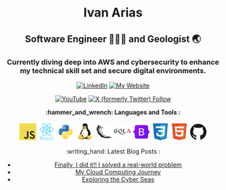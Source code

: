 
<div align="center">
  <h1 style="text-align: center;">Ivan Arias</h1>
  <h2 style="text-align: center;">Software Engineer 🧑🏻‍💻 and Geologist 🌏</h2>
   <h3 style="text-align: center;">Currently diving deep into AWS and cybersecurity to enhance my technical skill set and secure digital environments. </h3>

[![LinkedIn](https://img.shields.io/badge/LinkedIn-Ivan%20Arias-%232867B2?style=social&logo=linkedin)](https://www.linkedin.com/in/hcoco1/)
[![My Website](https://img.shields.io/badge/My%20Website-Visit-green)](https://www.hcoco1.com/)

[![YouTube](https://img.shields.io/badge/YouTube-Channel-red?logo=youtube)](https://www.youtube.com/@hcoco1/videos)
[![X (formerly Twitter) Follow](https://img.shields.io/twitter/follow/hcoco1?label=Follow&style=social)](https://twitter.com/hcoco1)

<p align="center">
  <b>:hammer_and_wrench: Languages and Tools :</b><br/><br/>

<img src="https://github.com/devicons/devicon/blob/master/icons/javascript/javascript-original.svg" title="JavaScript" alt="JavaScript" width="40" height="40">
<img src="https://github.com/devicons/devicon/blob/master/icons/react/react-original-wordmark.svg" title="React" alt="React" width="40" height="40">
<img src="https://github.com/devicons/devicon/blob/master/icons/python/python-original.svg" title="PythonL"  alt="Python" width="40" height="40">
<img src="https://github.com/devicons/devicon/blob/master/icons/linux/linux-original.svg" title="Linux" alt="Linux" width="40" height="40">
<img src="https://github.com/devicons/devicon/blob/master/icons/flask/flask-original.svg" title="FlaskL"  alt="Flask" width="40" height="40">
<img src="https://github.com/devicons/devicon/blob/master/icons/sqlalchemy/sqlalchemy-original.svg" title="Sqlalchemy"  alt="Sqlalchemy" width="40" height="40">
<img src="https://github.com/devicons/devicon/blob/master/icons/bootstrap/bootstrap-original.svg" title="Bootstrap" alt="Bootstrap" width="40" height="40">
<img src="https://github.com/devicons/devicon/blob/master/icons/css3/css3-original.svg"  title="CSS" alt="CSS" width="40" height="40">
<img src="https://github.com/devicons/devicon/blob/master/icons/html5/html5-original.svg" title="HTML5" alt="HTML" width="40" height="40">
<img src="https://github.com/devicons/devicon/blob/master/icons/github/github-original.svg" title="Github" alt="Github" width="40" height="40">
</p>


 
<p>
:writing_hand: Latest Blog Posts :

<!-- BLOG-POST-LIST:START -->
- [Finally, I did it!! I solved a real-world problem](https://www.hcoco1.com/blog/2024-03-13-audits-tool/)
- [My Cloud Computing Journey](https://www.hcoco1.com/blog/2024-02-28-cloud-computing/)
- [Exploring the Cyber Seas](https://www.hcoco1.com/blog/2024-02-18-cyber-career/)
<!-- BLOG-POST-LIST:END -->

</p>
